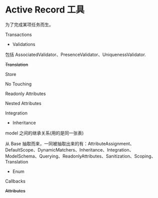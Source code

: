 # Active Record 工具

为了完成某项任务而生。

Transactions

- Validations

包括 AssociatedValidator、PresenceValidator、UniquenessValidator.

~~Translation~~

Store

No Touching

Readonly Attributes

Nested Attributes

Integration

- Inheritance

model 之间的继承关系(用的是同一张表)

从 Base 抽取而来，一同被抽取出来的有：AttributeAssignment、DefaultScope、DynamicMatchers、Inheritance、Integration、ModelSchema、Querying、ReadonlyAttributes、Sanitization、Scoping、Translation

- Enum

Callbacks

~~Attributes~~


